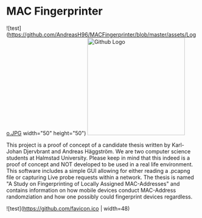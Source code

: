 # MAC Fingerprinter
![test](https://github.com/AndreasH96/MACFingerprinter/blob/master/assets/Logo.JPG  width="50" height="50")
<img src="https://assets-cdn.github.com/images/modules/logos_page/GitHub-Mark.png" width="256" height="256" title="Github Logo">

This project is a proof of concept of a candidate thesis written by Karl-Johan Djervbrant and Andreas Häggström. We are two computer science students at Halmstad University. Please keep in mind that this indeed is a proof of concept and NOT developed to be used in a real life environment. 
This software includes a simple GUI allowing for either reading a .pcapng file or capturing Live probe requests within a network.
The thesis is named "A Study on Fingerprinting of Locally Assigned MAC-Addresses" and contains information on how  mobile  devices conduct MAC-Address randomziation and  how one possibly could fingerprint devices regardless.

![test](https://github.com/favicon.ico | width=48)
